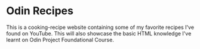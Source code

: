 # Odin Recipes

This is a cooking-recipe website containing some of my favorite recipes I've found on YouTube. This will also showcase the basic HTML knowledge I've learnt on Odin Project Foundational Course.
